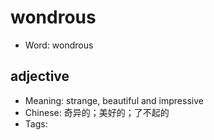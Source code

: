 # wondrous

- Word: wondrous

## adjective

- Meaning: strange, beautiful and impressive
- Chinese: 奇异的；美好的；了不起的
- Tags: 

